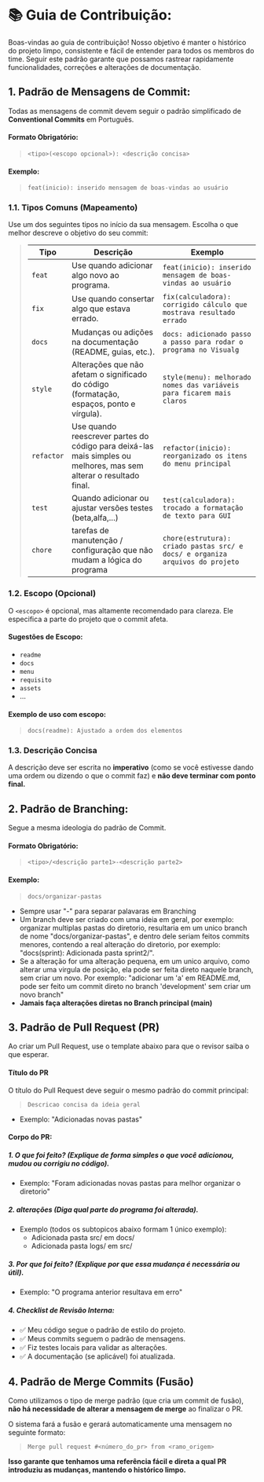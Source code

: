 
# 📚 Guia de Contribuição:

Boas-vindas ao guia de contribuição! Nosso objetivo é manter o histórico do projeto limpo, consistente e fácil de entender para todos os membros do time. 
Seguir este padrão garante que possamos rastrear rapidamente funcionalidades, correções e alterações de documentação.

## 1. Padrão de Mensagens de Commit:
Todas as mensagens de commit devem seguir o padrão simplificado de **Conventional Commits** em Português.

#### Formato Obrigatório:
> `<tipo>(<escopo opcional>): <descrição concisa>` <br>
#### Exemplo:
> `feat(inicio): inserido mensagem de boas-vindas ao usuário`

### 1.1. Tipos Comuns (Mapeamento)
Use um dos seguintes tipos no início da sua mensagem. Escolha o que melhor descreve o objetivo do seu commit: <br>
> | Tipo   | Descrição | Exemplo |
> |------------|--------------------------------------------------------------------------------------------------------------------|---------------------------------------------------------------------|
> | `feat`     | Use quando adicionar algo novo ao programa.                                                                        | `feat(inicio): inserido mensagem de boas-vindas ao usuário` | 
> | `fix`      | Use quando consertar algo que estava errado.                                                                       | `fix(calculadora): corrigido cálculo que mostrava resultado errado` | 
> | `docs`     | Mudanças ou adições na documentação (README, guias, etc.).                                                         | `docs: adicionado passo a passo para rodar o programa no Visualg` | 
> | `style`    | Alterações que não afetam o significado do código (formatação, espaços, ponto e vírgula).                          | `style(menu): melhorado nomes das variáveis para ficarem mais claros` | 
> | `refactor` | Use quando reescrever partes do código para deixá-las mais simples ou melhores, mas sem alterar o resultado final. | `refactor(inicio): reorganizado os itens do menu principal` | 
> | `test`     | Quando adicionar ou ajustar versões testes (beta,alfa,...)                                                         | `test(calculadora): trocado a formatação de texto para GUI`| 
> | `chore`    | tarefas de manutenção / configuração que não mudam a lógica do programa                                            | `chore(estrutura): criado pastas src/ e docs/ e organiza arquivos do projeto` | 

### 1.2. Escopo (Opcional)
O `<escopo>` é opcional, mas altamente recomendado para clareza. Ele especifica a parte do projeto que o commit afeta. <br>

#### Sugestões de Escopo:
- `readme`
- `docs`
- `menu`
- `requisito`
- `assets`
- ...

#### Exemplo de uso com escopo: 
> `docs(readme): Ajustado a ordem dos elementos`

### 1.3. Descrição Concisa
A descrição deve ser escrita no **imperativo** (como se você estivesse dando uma ordem ou dizendo o que o commit faz) e **não deve terminar com ponto final.**


## 2. Padrão de Branching:
Segue a mesma ideologia do padrão de Commit.

#### Formato Obrigatório:
>`<tipo>/<descrição parte1>-<descrição parte2>`
#### Exemplo:
> `docs/organizar-pastas`

- Sempre usar "-" para separar palavaras em Branching <br>
- Um branch deve ser criado com uma ideia em geral, por exemplo: organizar multiplas pastas do diretorio, 
  resultaria em um unico branch de nome "docs/organizar-pastas", e dentro dele seriam feitos commits menores, 
  contendo a real alteração do diretorio, por exemplo: "docs(sprint): Adicionada pasta sprint2/". <br>
- Se a alteração for uma alteração pequena, em um unico arquivo, como alterar uma virgula de posição, 
  ela pode ser feita direto naquele branch, sem criar um novo. Por exemplo: "adicionar um 'a' em README.md, 
  pode ser feito um commit direto no branch 'development' sem criar um novo branch" <br>
- **Jamais faça alterações diretas no Branch principal (main)**


## 3. Padrão de Pull Request (PR)
Ao criar um Pull Request, use o template abaixo para que o revisor saiba o que esperar.

#### Título do PR
O título do Pull Request deve seguir o mesmo padrão do commit principal: 
> `Descricao concisa da ideia geral`
- Exemplo: "Adicionadas novas pastas"
#### Corpo do PR:
##### 1. O que foi feito? (Explique de forma simples o que você adicionou, mudou ou corrigiu no código).
- Exemplo: "Foram adicionadas novas pastas para melhor organizar o diretorio"

##### 2. alterações (Diga qual parte do programa foi alterada).
- Exemplo (todos os subtopicos abaixo formam 1 único exemplo):
  - Adicionada pasta src/ em docs/
  - Adicionada pasta logs/ em src/

##### 3. Por que foi feito? (Explique por que essa mudança é necessária ou útil).
- Exemplo: "O programa anterior resultava em erro"

##### 4. Checklist de Revisão Interna:
- ✅ Meu código segue o padrão de estilo do projeto.
- ✅ Meus commits seguem o padrão de mensagens.
- ✅ Fiz testes locais para validar as alterações.
- ✅ A documentação (se aplicável) foi atualizada.



## 4. Padrão de Merge Commits (Fusão)
Como utilizamos o tipo de merge padrão (que cria um commit de fusão), **não há necessidade de alterar a mensagem de merge** ao finalizar o PR.

O sistema fará a fusão e gerará automaticamente uma mensagem no seguinte formato:
> `Merge pull request #<número_do_pr> from <ramo_origem>`

**Isso garante que tenhamos uma referência fácil e direta a qual PR introduziu as mudanças, mantendo o histórico limpo.**
